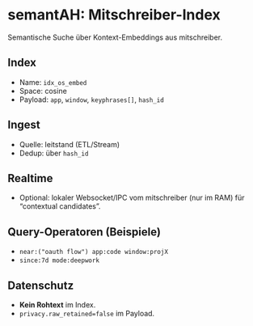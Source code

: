 # semantAH: Mitschreiber-Index

Semantische Suche über Kontext-Embeddings aus mitschreiber.

## Index
- Name: `idx_os_embed`
- Space: cosine
- Payload: `app`, `window`, `keyphrases[]`, `hash_id`

## Ingest
- Quelle: leitstand (ETL/Stream)
- Dedup: über `hash_id`

## Realtime
- Optional: lokaler Websocket/IPC vom mitschreiber (nur im RAM) für “contextual candidates”.

## Query-Operatoren (Beispiele)
- `near:("oauth flow") app:code window:projX`
- `since:7d mode:deepwork`

## Datenschutz
- **Kein Rohtext** im Index.
- `privacy.raw_retained=false` im Payload.
